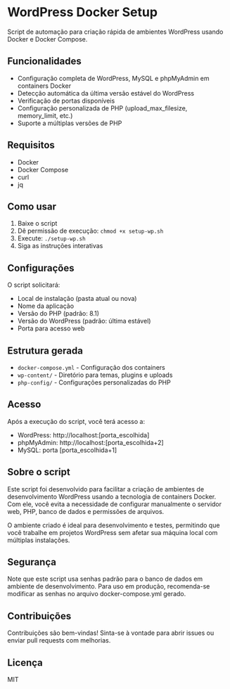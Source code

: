# WordPress Docker Setup

Script de automação para criação rápida de ambientes WordPress usando Docker e Docker Compose.

## Funcionalidades

- Configuração completa de WordPress, MySQL e phpMyAdmin em containers Docker
- Detecção automática da última versão estável do WordPress
- Verificação de portas disponíveis
- Configuração personalizada de PHP (upload_max_filesize, memory_limit, etc.)
- Suporte a múltiplas versões de PHP

## Requisitos

- Docker
- Docker Compose
- curl
- jq

## Como usar

1. Baixe o script
2. Dê permissão de execução: `chmod +x setup-wp.sh`
3. Execute: `./setup-wp.sh`
4. Siga as instruções interativas

## Configurações

O script solicitará:
- Local de instalação (pasta atual ou nova)
- Nome da aplicação
- Versão do PHP (padrão: 8.1)
- Versão do WordPress (padrão: última estável)
- Porta para acesso web

## Estrutura gerada

- `docker-compose.yml` - Configuração dos containers
- `wp-content/` - Diretório para temas, plugins e uploads
- `php-config/` - Configurações personalizadas do PHP

## Acesso

Após a execução do script, você terá acesso a:
- WordPress: http://localhost:[porta_escolhida]
- phpMyAdmin: http://localhost:[porta_escolhida+2]
- MySQL: porta [porta_escolhida+1]

## Sobre o script

Este script foi desenvolvido para facilitar a criação de ambientes de desenvolvimento WordPress usando a tecnologia de containers Docker. Com ele, você evita a necessidade de configurar manualmente o servidor web, PHP, banco de dados e permissões de arquivos.

O ambiente criado é ideal para desenvolvimento e testes, permitindo que você trabalhe em projetos WordPress sem afetar sua máquina local com múltiplas instalações.

## Segurança

Note que este script usa senhas padrão para o banco de dados em ambiente de desenvolvimento. Para uso em produção, recomenda-se modificar as senhas no arquivo docker-compose.yml gerado.

## Contribuições

Contribuições são bem-vindas! Sinta-se à vontade para abrir issues ou enviar pull requests com melhorias.

## Licença

MIT
